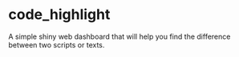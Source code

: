 # code_highlight
A simple shiny web dashboard that will help you find the difference between two scripts or texts. 
